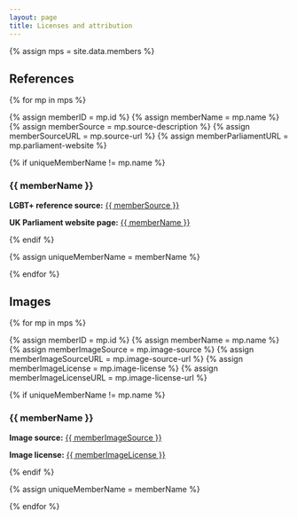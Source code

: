 ```yaml
---
layout: page
title: Licenses and attribution
---
```


<!-- ASSIGN WHOLE DATASET -->
{% assign mps = site.data.members %}

## References

{% for mp in mps %}

{% assign memberID = mp.id %}
{% assign memberName = mp.name %}
{% assign memberSource = mp.source-description %}
{% assign memberSourceURL = mp.source-url %}
{% assign memberParliamentURL = mp.parliament-website %}

{% if uniqueMemberName != mp.name %}

### {{ memberName }}
<p><strong>LGBT+ reference source:</strong> <a href="{{ memberSourceURL }}" title="Visit the reference source page for {{ memberName }}">{{ memberSource }}</a></p>
<p><strong>UK Parliament website page:</strong> <a href="{{ memberParliamentURL }}" title="Visit {{ memberName }}'s page on the UK Parliament website">{{ memberName }}</a></p>

{% endif %}

{% assign uniqueMemberName = memberName %}

{% endfor %}

## Images

{% for mp in mps %}

{% assign memberID = mp.id %}
{% assign memberName = mp.name %}
{% assign memberImageSource = mp.image-source %}
{% assign memberImageSourceURL = mp.image-source-url %}
{% assign memberImageLicense = mp.image-license %}
{% assign memberImageLicenseURL = mp.image-license-url %}

{% if uniqueMemberName != mp.name %}

<h3><strong>{{ memberName }}</strong><br></h3>
<p><strong>Image source:</strong> <a href="{{ memberImageSourceURL }}" title="Visit the image source page for {{ memberName }}">{{ memberImageSource }}</a></p>
<p><strong>Image license:</strong> <a href="{{ memberImageLicenseURL }}" title="Read the license for {{ memberName }}'s image">{{ memberImageLicense }}</a></p>

{% endif %}

{% assign uniqueMemberName = memberName %}

{% endfor %}